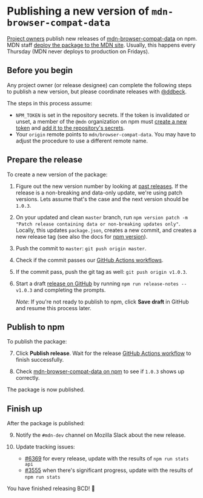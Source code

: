 # Publishing a new version of `mdn-browser-compat-data`

[Project owners](/GOVERNANCE.md#owners) publish new releases of [mdn-browser-compat-data](https://www.npmjs.com/package/mdn-browser-compat-data) on npm.
MDN staff [deploy the package to the MDN site](contributing.md#updating-compatibility-tables-on-mdn).
Usually, this happens every Thursday (MDN never deploys to production on Fridays).

## Before you begin

Any project owner (or release designee) can complete the following steps to publish a new version, but please coordinate releases with [@ddbeck](https://github.com/ddbeck).

The steps in this process assume:

- `NPM_TOKEN` is set in the repository secrets. If the token is invalidated or unset, a member of the `@mdn` organization on npm must [create a new token](https://docs.npmjs.com/creating-and-viewing-authentication-tokens) and [add it to the repository's secrets](https://docs.github.com/en/actions/configuring-and-managing-workflows/creating-and-storing-encrypted-secrets#creating-encrypted-secrets-for-a-repository).
- Your `origin` remote points to `mdn/browser-compat-data`. You may have to adjust the procedure to use a different remote name.

## Prepare the release

To create a new version of the package:

1. Figure out the new version number by looking at [past releases](https://github.com/mdn/browser-compat-data/releases). If the release is a non-breaking and data-only update, we're using patch versions. Lets assume that's the case and the next version should be `1.0.3`.

2. On your updated and clean `master` branch, run `npm version patch -m "Patch release containing data or non-breaking updates only"`. Locally, this updates `package.json`, creates a new commit, and creates a new release tag (see also the docs for [npm version](https://docs.npmjs.com/cli/version)).

3. Push the commit to `master`: `git push origin master`.

4. Check if the commit passes our [GitHub Actions workflows](https://github.com/mdn/browser-compat-data/actions).

5. If the commit pass, push the git tag as well: `git push origin v1.0.3`.

6. Start a draft [release on GitHub](https://github.com/mdn/browser-compat-data/releases) by running `npm run release-notes -- v1.0.3` and completing the prompts.

   _Note_: If you're not ready to publish to npm, click **Save draft** in GitHub and resume this process later.

## Publish to npm

To publish the package:

7. Click **Publish release**. Wait for the release [GitHub Actions workflow](https://github.com/mdn/browser-compat-data/actions) to finish successfully.

8. Check [mdn-browser-compat-data on npm](https://www.npmjs.com/package/mdn-browser-compat-data) to see if `1.0.3` shows up correctly.

The package is now published.

## Finish up

After the package is published:

9. Notify the `#mdn-dev` channel on Mozilla Slack about the new release.

10. Update tracking issues:

    - [#6369](https://github.com/mdn/browser-compat-data/issues/6369) for every release, update with the results of `npm run stats api`
    - [#3555](https://github.com/mdn/browser-compat-data/issues/3555) when there's significant progress, update with the results of `npm run stats`

You have finished releasing BCD! 🎉
